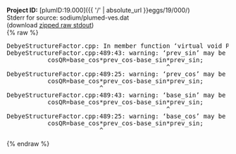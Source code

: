 **Project ID:** [plumID:19.000]({{ '/' | absolute_url }}eggs/19/000/)  
Stderr for source:  sodium/plumed-ves.dat   
(download [zipped raw stdout](plumed-ves.dat.plumed.stdout.txt.zip))  
{% raw %}
<pre>
DebyeStructureFactor.cpp: In member function ‘virtual void PLMD::colvar::DebyeStructureFactor::calculate()’:
DebyeStructureFactor.cpp:489:43: warning: ‘prev_sin’ may be used uninitialized in this function [-Wmaybe-uninitialized]
           cosQR=base_cos*prev_cos-base_sin*prev_sin;
                                           ^
DebyeStructureFactor.cpp:489:25: warning: ‘prev_cos’ may be used uninitialized in this function [-Wmaybe-uninitialized]
           cosQR=base_cos*prev_cos-base_sin*prev_sin;
                         ^
DebyeStructureFactor.cpp:489:43: warning: ‘base_sin’ may be used uninitialized in this function [-Wmaybe-uninitialized]
           cosQR=base_cos*prev_cos-base_sin*prev_sin;
                                           ^
DebyeStructureFactor.cpp:489:25: warning: ‘base_cos’ may be used uninitialized in this function [-Wmaybe-uninitialized]
           cosQR=base_cos*prev_cos-base_sin*prev_sin;
                         ^
</pre>
{% endraw %}
